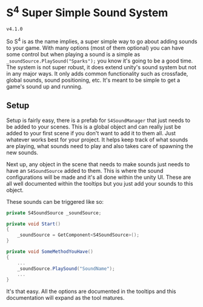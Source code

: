 # S<sup>4</sup> Super Simple Sound System
`v4.1.0`

So S<sup>4</sup> is as the name implies, a super simple way to go about adding sounds to your game. With many options (most of them optional) you can have some control but when playing a sound is a simple as `_soundSource.PlaySound("Sparks");` you know it's going to be a good time. The system is not super robust, it does extend unity's sound system but not in any major ways. It only adds common functionality such as crossfade, global sounds, sound positioning, etc. It's meant to be simple to get a game's sound up and running. 


## Setup

Setup is fairly easy, there is a prefab for `S4SoundManager` that just needs to be added to your scenes. This is a global object and can really just be added to your first scene if you don't want to add it to them all. Just whatever works best for your project. It helps keep track of what sounds are playing, what sounds need to play and also takes care of spawning the new sounds. 

Next up, any object in the scene that needs to make sounds just needs to have an `S4SoundSource` added to them. This is where the sound configurations will be made and it's all done within the unity UI. These are all well documented within the tooltips but you just add your sounds to this object.

These sounds can be triggered like so: 

```csharp
private S4SoundSource _soundSource;

private void Start()
{
    _soundSource = GetComponent<S4SoundSource>();
}

private void SomeMethodYouHave()
{
    ...
    _soundSource.PlaySound("SoundName");
    ...
}
```

It's that easy. All the options are documented in the tooltips and this documentation will expand as the tool matures. 

